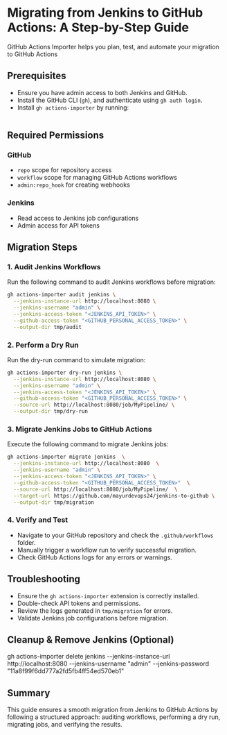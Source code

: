 # Migrating from Jenkins to GitHub Actions: A Step-by-Step Guide

GitHub Actions Importer helps you plan, test, and automate your migration to GitHub Actions

## Prerequisites
- Ensure you have admin access to both Jenkins and GitHub.
- Install the GitHub CLI (`gh`), and authenticate using `gh auth login`.
- Install `gh actions-importer` by running:
  ```sh gh extension install github/gh-actions-importer
  ```

## Required Permissions
### GitHub
- `repo` scope for repository access
- `workflow` scope for managing GitHub Actions workflows
- `admin:repo_hook` for creating webhooks

### Jenkins
- Read access to Jenkins job configurations
- Admin access for API tokens

## Migration Steps
### 1. Audit Jenkins Workflows
Run the following command to audit Jenkins workflows before migration:
```sh
gh actions-importer audit jenkins \
  --jenkins-instance-url http://localhost:8080 \
  --jenkins-username "admin" \
  --jenkins-access-token "<JENKINS_API_TOKEN>" \
  --github-access-token "<GITHUB_PERSONAL_ACCESS_TOKEN>" \
  --output-dir tmp/audit
```

### 2. Perform a Dry Run
Run the dry-run command to simulate migration:
```sh
gh actions-importer dry-run jenkins \
  --jenkins-instance-url http://localhost:8080 \
  --jenkins-username "admin" \
  --jenkins-access-token "<JENKINS_API_TOKEN>" \
  --github-access-token "<GITHUB_PERSONAL_ACCESS_TOKEN>" \
  --source-url http://localhost:8080/job/MyPipeline/ \
  --output-dir tmp/dry-run
```

### 3. Migrate Jenkins Jobs to GitHub Actions
Execute the following command to migrate Jenkins jobs:
```sh
gh actions-importer migrate jenkins  \
  --jenkins-instance-url http://localhost:8080  \
  --jenkins-username "admin" \
  --jenkins-access-token "<JENKINS_API_TOKEN>" \
  --github-access-token "<GITHUB_PERSONAL_ACCESS_TOKEN>"  \
  --source-url http://localhost:8080/job/MyPipeline/  \
  --target-url https://github.com/mayurdevops24/jenkins-to-github \
  --output-dir tmp/migration
```

### 4. Verify and Test
- Navigate to your GitHub repository and check the `.github/workflows` folder.
- Manually trigger a workflow run to verify successful migration.
- Check GitHub Actions logs for any errors or warnings.

## Troubleshooting
- Ensure the `gh actions-importer` extension is correctly installed.
- Double-check API tokens and permissions.
- Review the logs generated in `tmp/migration` for errors.
- Validate Jenkins job configurations before migration.

## Cleanup & Remove Jenkins (Optional)

gh actions-importer delete jenkins --jenkins-instance-url http://localhost:8080 --jenkins-username "admin" --jenkins-password "11a8f99f6dd777a2fd5fb4ff54ed570eb1"

## Summary
This guide ensures a smooth migration from Jenkins to GitHub Actions by following a structured approach: auditing workflows, performing a dry run, migrating jobs, and verifying the results. 



